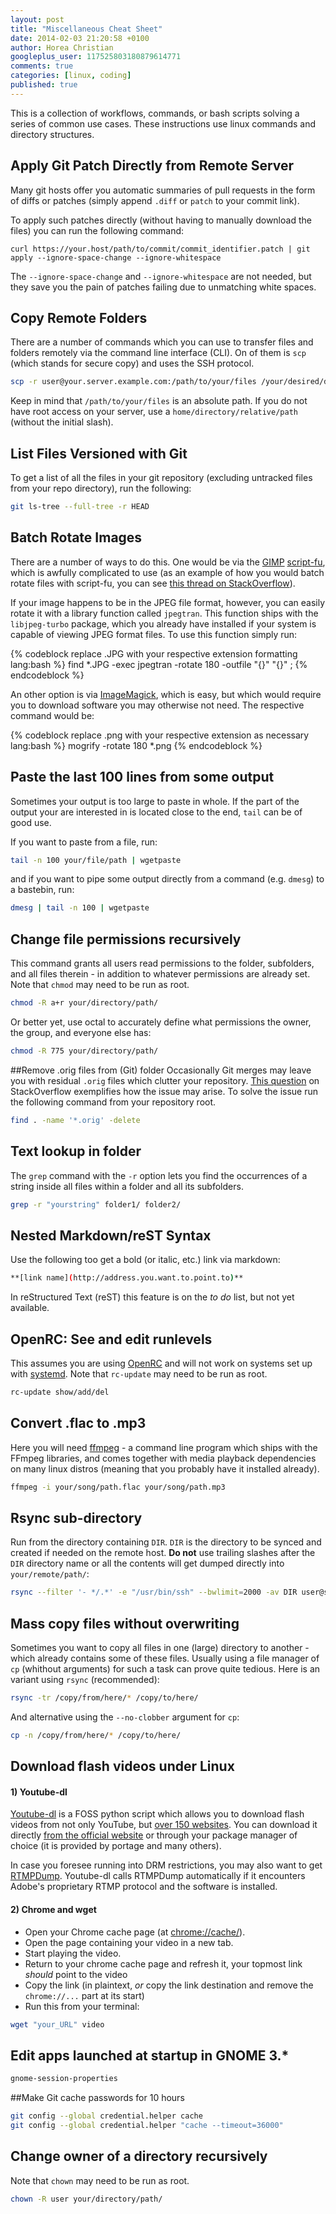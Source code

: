 ```yaml
---
layout: post
title: "Miscellaneous Cheat Sheet"
date: 2014-02-03 21:20:58 +0100
author: Horea Christian
googleplus_user: 117525803180879614771
comments: true
categories: [linux, coding]
published: true
---
```


This is a collection of workflows, commands, or bash scripts solving a series of common use cases.
These instructions use linux commands and directory structures. 

<!-- more -->


## Apply Git Patch Directly from Remote Server
Many git hosts offer you automatic summaries of pull requests in the form of diffs or patches (simply append `.diff` or `patch` to your commit link).

To apply such patches directly (without having to manually download the files) you can run the following command:

```
curl https://your.host/path/to/commit/commit_identifier.patch | git apply --ignore-space-change --ignore-whitespace
```

The `--ignore-space-change` and `--ignore-whitespace` are not needed, but they save you the pain of patches failing due to unmatching white spaces.


## Copy Remote Folders
There are a number of commands which you can use to transfer files and folders remotely via the command line interface (CLI).
On of them is ```scp``` (which stands for secure copy) and uses the SSH protocol.

```bash
scp -r user@your.server.example.com:/path/to/your/files /your/desired/destination
```

Keep in mind that `/path/to/your/files` is an absolute path.
If you do not have root access on your server, use a `home/directory/relative/path` (without the initial slash).  

## List Files Versioned with Git
To get a list of all the files in your git repository (excluding untracked files from your repo directory), run the following:

```bash
git ls-tree --full-tree -r HEAD
```

## Batch Rotate Images
There are a number of ways to do this.
One would be via the [GIMP](https://en.wikipedia.org/wiki/GIMP) [script-fu](http://docs.gimp.org/2.8/en/gimp-concepts-script-fu.html), which is awfully complicated to use (as an example of how you would batch rotate files with script-fu, you can see [this thread on StackOverflow](http://stackoverflow.com/questions/23554843/batch-rotate-files-with-gimp)).

If your image happens to be in the JPEG file format, however, you can easily rotate it with a library function called ```jpegtran```.
This function ships with the `libjpeg-turbo` package, which you already have installed if your system is capable of viewing JPEG format files.
To use this function simply run:

{% codeblock replace .JPG with your respective extension formatting lang:bash %}
find *.JPG -exec jpegtran -rotate 180 -outfile "{}" "{}" \;
{% endcodeblock %}

An other option is via [ImageMagick](https://en.wikipedia.org/wiki/Imagemagick), which is easy, but which would require you to download software you may otherwise not need.
The respective command would be:

{% codeblock replace .png with your respective extension as necessary lang:bash %}
mogrify -rotate 180 *.png
{% endcodeblock %}

## Paste the last 100 lines from some output

Sometimes your output is too large to paste in whole. 
If the part of the output your are interested in is located close to the end, ```tail``` can be of good use.

If you want to paste from a file, run:

```bash
tail -n 100 your/file/path | wgetpaste
```

and if you want to pipe some output directly from a command (e.g. ```dmesg```) to a bastebin, run:

```bash
dmesg | tail -n 100 | wgetpaste 
```

## Change file permissions recursively
This command grants all users read permissions to the folder, subfolders, and all files therein - in addition to whatever permissions are already set.
Note that ```chmod``` may need to be run as root.

```bash
chmod -R a+r your/directory/path/
```
Or better yet, use octal to accurately define what permissions the owner, the group, and everyone else has:

```bash
chmod -R 775 your/directory/path/
```

##Remove .orig files from (Git) folder
Occasionally Git merges may leave you with residual ```.orig``` files which clutter your repository.
[This question](http://stackoverflow.com/questions/12366150/how-to-delete-orig-files-after-merge-from-git-repository/20895666#20895666) on StackOverflow exemplifies how the issue may arise. 
To solve the issue run the following command from your repository root.

```bash
find . -name '*.orig' -delete
```


## Text lookup in folder
The ```grep``` command with the ```-r``` option lets you find the occurrences of a string inside all files within a folder and all its subfolders.

```bash
grep -r "yourstring" folder1/ folder2/
```


## Nested Markdown/reST Syntax
Use the following too get a bold (or italic, etc.) link via markdown:

```bash
**[link name](http://address.you.want.to.point.to)**
```
In reStructured Text (reST) this feature is on the *to do* list, but not yet available. 


## OpenRC: See and edit runlevels
This assumes you are using [OpenRC](http://en.wikipedia.org/wiki/OpenRC) and will not work on systems set up with [systemd](http://en.wikipedia.org/wiki/Systemd). 
Note that ```rc-update``` may need to be run as root.

```bash
rc-update show/add/del
```

## Convert .flac to .mp3
Here you will need [ffmpeg](http://en.wikipedia.org/wiki/FFmpeg) - a command line program which ships with the FFmpeg libraries,
and comes together with media playback dependencies on many linux distros 
(meaning that you probably have it installed already).

```bash
ffmpeg -i your/song/path.flac your/song/path.mp3
```

## Rsync sub-directory
Run from the directory containing ```DIR```. ```DIR``` is the directory to be synced and created if needed on the remote host.
**Do not** use trailing slashes after the ```DIR``` directory name or all the contents will get dumped directly into ```your/remote/path/```:

```bash
rsync --filter '- */.*' -e "/usr/bin/ssh" --bwlimit=2000 -av DIR user@server.domain.com:your/remote/path/
```

## Mass copy files without overwriting
Sometimes you want to copy all files in one (large) directory to another - which already contains some of these files.
Usually using a file manager of ```cp``` (whithout arguments) for such a task can prove quite tedious.
Here is an variant using ```rsync``` (recommended):

```bash
rsync -tr /copy/from/here/* /copy/to/here/
```
And alternative using the ```--no-clobber``` argument for ```cp```:

```bash
cp -n /copy/from/here/* /copy/to/here/
```

## Download flash videos under Linux

#### 1) Youtube-dl

[Youtube-dl](http://rg3.github.io/youtube-dl/index.html) is a FOSS python script which allows you to download flash videos from not only YouTube, but [over 150 websites](http://rg3.github.io/youtube-dl/supportedsites.html).
You can download it directly [from the official website](http://rg3.github.io/youtube-dl/download.html) or through your package manager of choice (it is provided by portage and many others).

In case you foresee running into DRM restrictions, you may also want to get [RTMPDump](http://rtmpdump.mplayerhq.hu/).
Youtube-dl calls RTMPDump automatically if it encounters Adobe's proprietary RTMP protocol and the software is installed. 

#### 2) Chrome and wget

* Open your Chrome cache page (at [chrome://cache/](chrome://cache/)).
* Open the page containing your video in a new tab.
* Start playing the video.
* Return to your chrome cache page and refresh it, your topmost link *should* point to the video
* Copy the link (in plaintext, *or* copy the link destination and remove the ```chrome://...``` part at its start)
* Run this from your terminal:

```bash
wget "your_URL" video
```

## Edit apps launched at startup in GNOME 3.*

```bash
gnome-session-properties
```

##Make Git cache passwords for 10 hours

```bash
git config --global credential.helper cache
git config --global credential.helper "cache --timeout=36000"
```

## Change owner of a directory recursively

Note that ```chown``` may need to be run as root.

```bash
chown -R user your/directory/path/
```

